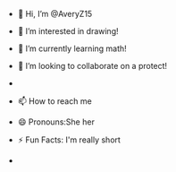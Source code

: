 - 👋 Hi, I’m @AveryZ15
- 👀 I’m interested in drawing!

- 🌱 I’m currently learning math! 
- 💞️ I’m looking to collaborate on a protect!
- 
- 📫 How to reach me
- 😄 Pronouns:She her
- ⚡ Fun Facts: I'm really short
-

<!---
AveryZ15/AveryZ15 is a ✨ special ✨ repository because its `README.md` (this file) appears on your GitHub profile.
You can click the Preview link to take a look at your changes.
--->
